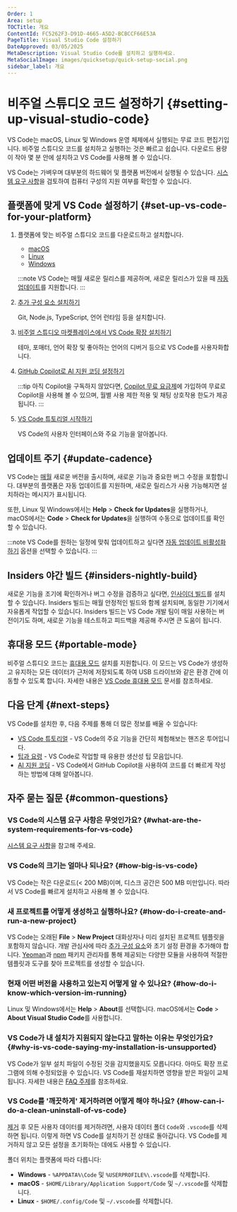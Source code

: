 ```yaml
---
Order: 1
Area: setup
TOCTitle: 개요
ContentId: FC5262F3-D91D-4665-A5D2-BCBCCF66E53A
PageTitle: Visual Studio Code 설정하기
DateApproved: 03/05/2025
MetaDescription: Visual Studio Code를 설치하고 실행하세요.
MetaSocialImage: images/quicksetup/quick-setup-social.png
sidebar_label: 개요
---
```

# 비주얼 스튜디오 코드 설정하기 {#setting-up-visual-studio-code}

VS Code는 macOS, Linux 및 Windows 운영 체제에서 실행되는 무료 코드 편집기입니다. 비주얼 스튜디오 코드를 설치하고 실행하는 것은 빠르고 쉽습니다. 다운로드 용량이 작아 몇 분 안에 설치하고 VS Code를 사용해 볼 수 있습니다.

VS Code는 가벼우며 대부분의 하드웨어 및 플랫폼 버전에서 실행될 수 있습니다. [시스템 요구 사항](/docs/supporting/requirements.md)을 검토하여 컴퓨터 구성의 지원 여부를 확인할 수 있습니다.

## 플랫폼에 맞게 VS Code 설정하기 {#set-up-vs-code-for-your-platform}

1. 플랫폼에 맞는 비주얼 스튜디오 코드를 다운로드하고 설치합니다.

    * [macOS](/docs/setup/mac.md)
    * [Linux](/docs/setup/linux.md)
    * [Windows](/docs/setup/windows.md)

    :::note
    VS Code는 매월 새로운 릴리스를 제공하며, 새로운 릴리스가 있을 때 [자동 업데이트](#update-cadence)를 지원합니다.
    :::

1. [추가 구성 요소 설치하기](/docs/setup/additional-components.md)

    Git, Node.js, TypeScript, 언어 런타임 등을 설치합니다.

1. [비주얼 스튜디오 마켓플레이스에서 VS Code 확장 설치하기](https://marketplace.visualstudio.com/VSCode)

    테마, 포매터, 언어 확장 및 좋아하는 언어의 디버거 등으로 VS Code를 사용자화합니다.

1. [GitHub Copilot로 AI 지원 코딩 설정하기](/docs/copilot/setup-simplified.md)

    :::tip
    아직 Copilot을 구독하지 않았다면, [Copilot 무료 요금제](https://github.com/github-copilot/signup)에 가입하여 무료로 Copilot을 사용해 볼 수 있으며, 월별 사용 제한 적용 및 채팅 상호작용 한도가 제공됩니다.
    :::

1. [VS Code 튜토리얼 시작하기](/docs/getstarted/getting-started.md)

    VS Code의 사용자 인터페이스와 주요 기능을 알아봅니다.

## 업데이트 주기 {#update-cadence}

VS Code는 [매월](https://updates) 새로운 버전을 출시하며, 새로운 기능과 중요한 버그 수정을 포함합니다. 대부분의 플랫폼은 자동 업데이트를 지원하며, 새로운 릴리스가 사용 가능해지면 설치하라는 메시지가 표시됩니다.

또한, Linux 및 Windows에서는 **Help** > **Check for Updates**을 실행하거나, macOS에서는 **Code** > **Check for Updates**을 실행하여 수동으로 업데이트를 확인할 수 있습니다.

:::note
VS Code를 원하는 일정에 맞춰 업데이트하고 싶다면 [자동 업데이트 비활성화하기](/docs/supporting/faq.md#how-do-i-opt-out-of-vs-code-autoupdates) 옵션을 선택할 수 있습니다.
:::

## Insiders 야간 빌드 {#insiders-nightly-build}

새로운 기능을 조기에 확인하거나 버그 수정을 검증하고 싶다면, [인사이더 빌드](/insiders)를 설치할 수 있습니다. Insiders 빌드는 매월 안정적인 빌드와 함께 설치되며, 동일한 기기에서 자유롭게 작업할 수 있습니다. Insiders 빌드는 VS Code 개발 팀이 매일 사용하는 버전이기도 하며, 새로운 기능을 테스트하고 피드백을 제공해 주시면 큰 도움이 됩니다.

## 휴대용 모드 {#portable-mode}

비주얼 스튜디오 코드는 [휴대용 모드](https://en.wikipedia.org/wiki/Portable_application) 설치를 지원합니다. 이 모드는 VS Code가 생성하고 유지하는 모든 데이터가 근처에 저장되도록 하여 USB 드라이브와 같은 환경 간에 이동할 수 있도록 합니다. 자세한 내용은 [VS Code 휴대용 모드](/docs/editor/portable.md) 문서를 참조하세요.

## 다음 단계 {#next-steps}

VS Code를 설치한 후, 다음 주제를 통해 더 많은 정보를 배울 수 있습니다:

* [VS Code 튜토리얼](/docs/getstarted/getting-started.md) - VS Code의 주요 기능을 간단히 체험해보는 핸즈온 투어입니다.
* [팁과 요령](/docs/getstarted/tips-and-tricks.md) - VS Code로 작업할 때 유용한 생산성 팁 모음입니다.
* [AI 지원 코딩](/docs/copilot/overview.md) - VS Code에서 GitHub Copilot을 사용하여 코드를 더 빠르게 작성하는 방법에 대해 알아봅니다.

## 자주 묻는 질문 {#common-questions}

### VS Code의 시스템 요구 사항은 무엇인가요? {#what-are-the-system-requirements-for-vs-code}

[시스템 요구 사항](/docs/supporting/requirements.md)을 참고해 주세요.

### VS Code의 크기는 얼마나 되나요? {#how-big-is-vs-code}

VS Code는 작은 다운로드(< 200 MB)이며, 디스크 공간은 500 MB 미만입니다. 따라서 VS Code를 빠르게 설치하고 사용해 볼 수 있습니다.

### 새 프로젝트를 어떻게 생성하고 실행하나요? {#how-do-i-create-and-run-a-new-project}

VS Code는 오래된 **File** > **New Project** 대화상자나 미리 설치된 프로젝트 템플릿을 포함하지 않습니다. 개발 관심사에 따라 [추가 구성 요소](/docs/setup/additional-components.md)와 초기 설정 환경을 추가해야 합니다. [Yeoman](https://yeoman.io/)과 [npm](https://www.npmjs.com/) 패키지 관리자를 통해 제공되는 다양한 모듈을 사용하여 적절한 템플릿과 도구를 찾아 프로젝트를 생성할 수 있습니다.

### 현재 어떤 버전을 사용하고 있는지 어떻게 알 수 있나요? {#how-do-i-know-which-version-im-running}

Linux 및 Windows에서는 **Help** > **About**를 선택합니다. macOS에서는 **Code** > **About Visual Studio Code**를 사용합니다.

### VS Code가 내 설치가 지원되지 않는다고 말하는 이유는 무엇인가요? {#why-is-vs-code-saying-my-installation-is-unsupported}

VS Code가 일부 설치 파일이 수정된 것을 감지했을지도 모릅니다다. 아마도 확장 프로그램에 의해 수정되었을 수 있습니다. VS Code를 재설치하면 영향을 받은 파일이 교체됩니다. 자세한 내용은 [FAQ 주제](/docs/supporting/faq.md#installation-appears-to-be-corrupt-unsupported)를 참조하세요.

### VS Code를 '깨끗하게' 제거하려면 어떻게 해야 하나요? {#how-can-i-do-a-clean-uninstall-of-vs-code}

[제거](/docs/setup/uninstall.md) 후 모든 사용자 데이터를 제거하려면, 사용자 데이터 폴더 `Code`와 `.vscode`를 삭제하면 됩니다. 이렇게 하면 VS Code를 설치하기 전 상태로 돌아갑니다. VS Code를 제거하지 않고 모든 설정을 초기화하는 데에도 사용할 수 있습니다.

폴더 위치는 플랫폼에 따라 다릅니다:

* **Windows** - `%APPDATA%\Code` 및 `%USERPROFILE%\.vscode`를 삭제합니다.
* **macOS** - `$HOME/Library/Application Support/Code` 및 `~/.vscode`를 삭제합니다.
* **Linux** - `$HOME/.config/Code` 및 `~/.vscode`를 삭제합니다.
